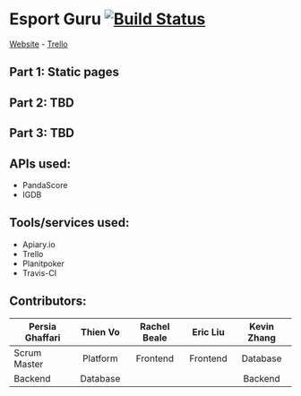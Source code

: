 # Esport Guru [![Build Status](https://travis-ci.org/thienmint/idb.svg?branch=master)](https://travis-ci.org/thienmint/idb)

[Website](https://www.esportguru.com/) - [Trello](https://trello.com/esportguru)

## Part 1: Static pages

## Part 2: TBD

## Part 3: TBD


## APIs used:

- PandaScore
- IGDB

## Tools/services used:
- Apiary.io
- Trello
- Planitpoker
- Travis-CI

## Contributors:


|Persia Ghaffari|Thien Vo|Rachel Beale|Eric Liu|Kevin Zhang|
| ------------- |:-------:|:----------:|:------:|:---------:|
|Scrum Master   |Platform|Frontend     |Frontend|Database   |
|Backend        |Database|             |        |Backend    |
